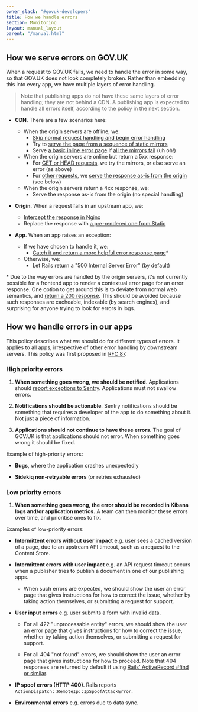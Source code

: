 ```yaml
---
owner_slack: "#govuk-developers"
title: How we handle errors
section: Monitoring
layout: manual_layout
parent: "/manual.html"
---
```


## How we serve errors on GOV.UK

When a request to GOV.UK fails, we need to handle the error in some way, so that GOV.UK does not look completely broken. Rather than embedding this into every app, we have multiple layers of error handling.

> Note that publishing apps do not have these same layers of error handling; they are not behind a CDN. A publishing app is expected to handle all errors itself, according to the policy in the next section.

- **CDN**. There are a few scenarios here:
  - When the origin servers are offline, we:
    - [Skip normal request handling and begin error handling](https://varnish-cache.org/docs/trunk/users-guide/vcl-built-in-subs.html#vcl-backend-error)
    - Try to [serve the page from a sequence of static mirrors](https://github.com/alphagov/govuk-cdn-config/blob/d77313abdb5098e2b350de7a0992375e50ff03a3/vcl_templates/www.vcl.erb#L274)
    - Serve [a basic inline error page](https://github.com/alphagov/govuk-cdn-config/blob/d77313abdb5098e2b350de7a0992375e50ff03a3/vcl_templates/www.vcl.erb#L531) if [all the mirrors fail](https://github.com/alphagov/govuk-cdn-config/blob/d77313abdb5098e2b350de7a0992375e50ff03a3/vcl_templates/www.vcl.erb#L363) (uh oh!)
  - When the origin servers are online but return a 5xx response:
    - For [GET or HEAD requests](https://github.com/alphagov/govuk-cdn-config/blob/d77313abdb5098e2b350de7a0992375e50ff03a3/vcl_templates/www.vcl.erb#L339), we try the mirrors, or else serve an error (as above)
    - For [other requests](https://github.com/alphagov/govuk-cdn-config/blob/d77313abdb5098e2b350de7a0992375e50ff03a3/vcl_templates/www.vcl.erb#L367), we [serve the response as-is from the origin](https://github.com/alphagov/govuk-cdn-config/blob/d77313abdb5098e2b350de7a0992375e50ff03a3/vcl_templates/www.vcl.erb#L374) (see below)
  - When the origin servers return a 4xx response, we:
    - Serve the response as-is from the origin (no special handling)

- **Origin**. When a request fails in an upstream app, we:
  - [Intercept the response in Nginx](https://github.com/alphagov/govuk-puppet/blob/7dafec7cccd8308ec90c28835de70243d79b323b/modules/router/templates/router_include.conf.erb#L81)
  - Replace the response with [a pre-rendered one from Static](https://github.com/alphagov/govuk-puppet/blob/7dafec7cccd8308ec90c28835de70243d79b323b/modules/router/manifests/errorpage.pp#L14)

- **App**. When an app raises an exception:
  - If we have chosen to handle it, we:
    - [Catch it and return a more helpful error response page](https://github.com/alphagov/email-alert-frontend/blob/a2bd35b5b17b7da40cd43df9c2756b564597b66e/app/controllers/application_controller.rb#L10)\*
  - Otherwise, we:
    - Let Rails return a "500 Internal Server Error" (by default)

\* Due to the way errors are handled by the origin servers, it's not currently possible for a frontend app to render a contextual error page for an error response. One option to get around this is to deviate from normal web semantics, and [return a 200 response](https://github.com/alphagov/email-alert-frontend/blob/a2bd35b5b17b7da40cd43df9c2756b564597b66e/app/controllers/email_alert_signups_controller.rb#L10). This should be avoided because such responses are cacheable, indexable (by search engines), and surprising for anyone trying to look for errors in logs.

## How we handle errors in our apps

This policy describes what we should do for different types of errors. It applies to all apps, irrespective of other error handling by downstream servers. This policy was first proposed in [RFC 87](https://github.com/alphagov/govuk-rfcs/blob/main/rfc-087-dealing-with-errors.md).

### High priority errors

1. **When something goes wrong, we should be notified**. Applications should [report exceptions to Sentry](/manual/error-reporting.html). Applications must not swallow errors.

1. **Notifications should be actionable**. Sentry notifications should be something that requires a developer of the app to do something about it. Not just a piece of information.

1. **Applications should not continue to have these errors**. The goal of GOV.UK is that applications should not error. When something goes wrong it should be fixed.

Example of high-priority errors:

- **Bugs**, where the application crashes unexpectedly

- **Sidekiq non-retryable errors** (or retries exhausted)

### Low priority errors

1. **When something goes wrong, the error should be recorded in Kibana logs and/or application metrics.** A team can then monitor these errors over time, and prioritise ones to fix.

Examples of low-priority errors:

- **Intermittent errors without user impact** e.g. user sees a cached version of a page, due to an upstream API timeout, such as a request to the Content Store.

- **Intermittent errors with user impact** e.g. an API request timeout occurs when a publisher tries to publish a document in one of our publishing apps.

  - When such errors are expected, we should show the user an error page that gives instructions for how to correct the issue, whether by taking action themselves, or submitting a request for support.

- **User input errors** e.g. user submits a form with invalid data.

  - For all 422 "unprocessable entity" errors, we should show the user an error page that gives instructions for how to correct the issue, whether by taking action themselves, or submitting a request for support.

  - For all 404 "not found" errors, we should show the user an error page that gives instructions for how to proceed. Note that 404 responses are returned by default if using [Rails' ActiveRecord #find or similar](https://stackoverflow.com/questions/27925282/activerecordrecordnotfound-raises-404-instead-of-500).

- **IP spoof errors (HTTP 400)**. Rails reports `ActionDispatch::RemoteIp::IpSpoofAttackError`.

- **Environmental errors** e.g. errors due to data sync.

